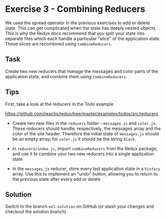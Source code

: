 # Exercise 3 - Combining Reducers

We used the spread operator in the previous exercises to add or delete state. This can get complicated when the state has 
deeply nested objects. This is why the Redux docs recommend that you split your state into separate files which each handle a 
particular "slice" of the application state. These slices are recombined using `combineReducers`.

## Task

Create two new reducers that manage the messages and color parts of the application state, and combine them using `combineReducers`.

## Tips

First, take a look at the reducers in the Todo example 

https://github.com/reactjs/redux/tree/master/examples/todos/src/reducers

- Create two new files in the `reducers` folder - `messages.js` and `color.js`. These reducers should handle, 
respectively, the messages array and the color of the site header. Therefore the initial state of `messages.js` should be an
empty array; for `color.js` it should be the string `black`.
 
- In `reducers/index.js`, import `combineReducers` from the Redux package, and use it to combine your two new reducers into a single
application state

- In the `messages.js` reducer, store every last application state in a `history` array. Use this to implement an "undo" button, allowing you
to return to the previous state after every add or delete

## Solution

Switch to the branch `ex3-solution` on GitHub (or stash your changes and checkout the solution branch)
